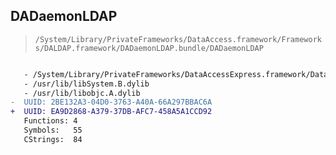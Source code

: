 ## DADaemonLDAP

> `/System/Library/PrivateFrameworks/DataAccess.framework/Frameworks/DALDAP.framework/DADaemonLDAP.bundle/DADaemonLDAP`

```diff

   - /System/Library/PrivateFrameworks/DataAccessExpress.framework/DataAccessExpress
   - /usr/lib/libSystem.B.dylib
   - /usr/lib/libobjc.A.dylib
-  UUID: 2BE132A3-04D0-3763-A40A-66A297BBAC6A
+  UUID: EA9D2868-A379-37DB-AFC7-458A5A1CCD92
   Functions: 4
   Symbols:   55
   CStrings:  84

```
